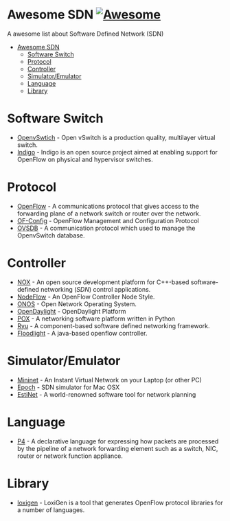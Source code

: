 # Awesome SDN [![Awesome](https://cdn.rawgit.com/sindresorhus/awesome/d7305f38d29fed78fa85652e3a63e154dd8e8829/media/badge.svg)](https://github.com/sindresorhus/awesome)

A awesome list about Software Defined Network (SDN) 

- [Awesome SDN](#awesome-sdn)
  - [Software Switch](#software-switch)
  - [Protocol](#protocol)
  - [Controller](#controller)
  - [Simulator/Emulator](#Simulator/Emulator)
  - [Language](#language)
  - [Library](#Library)


# Software Switch
- [OpenvSwtich](http://openvswitch.org/) - Open vSwitch is a production quality, multilayer virtual switch.
- [Indigo](http://www.projectfloodlight.org/indigo/) - Indigo is an open source project aimed at enabling support for OpenFlow on physical and hypervisor switches.

# Protocol

- [OpenFlow](https://www.opennetworking.org/sdn-resources/openflow) - A communications protocol that gives access to the forwarding plane of a network switch or router over the network.
- [OF-Config](https://www.opennetworking.org/technical-communities/areas/specification/1928-of-config) - OpenFlow Management and Configuration Protocol
- [OVSDB](https://tools.ietf.org/html/rfc7047) - A communication protocol which used to manage the OpenvSwitch database.

# Controller

- [NOX](www.noxrepo.org) - An open source development platform for C++-based software-defined networking (*SDN*) control applications.
- [NodeFlow](https://github.com/gaberger/NodeFLow) - An OpenFlow Controller Node Style.
- [ONOS](onosproject.org) - Open Network Operating System.
- [OpenDaylight](https://www.opendaylight.org) - OpenDaylight Platform
- [POX](www.noxrepo.org/pox) - A networking software platform written in Python
- [Ryu](https://osrg.github.io/ryu) - A component-based software defined networking framework.
- [Floodlight](http://www.projectfloodlight.org/floodlight/) - A java-based openflow controller.

# Simulator/Emulator

- [Mininet](http://mininet.org/) - An Instant Virtual Network on your Laptop (or other PC)
- [Epoch](http://northboundnetworks.com/epoch/) - SDN simulator for Mac OSX
- [EstiNet](http://www.estinet.com/products.php?lv1=13&sn=13) - A world-renowned software tool for network planning

# Language

- [P4](http://p4.org/) - A declarative language for expressing how packets are processed by the pipeline of a network forwarding element such as a switch, NIC, router or network function appliance.

# Library
- [loxigen](https://github.com/floodlight/loxigen) - LoxiGen is a tool that generates OpenFlow protocol libraries for a number of languages.
